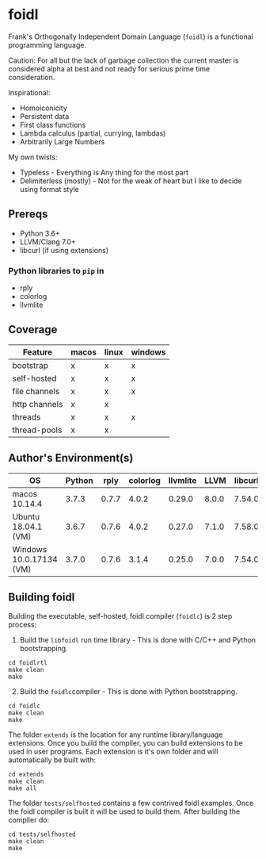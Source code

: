 # foidl

Frank's Orthogonally Independent Domain Language (`foidl`) is a functional programming language.

Caution: For all but the lack of garbage collection the current master is considered alpha at best and not ready for serious prime time consideration.

Inspirational:
* Homoiconicity
* Persistent data
* First class functions
* Lambda calculus (partial, currying, lambdas)
* Arbitrarily Large Numbers

My own twists:
* Typeless - Everything is Any thing for the most part
* Delimiterless (mostly) - Not for the weak of heart but I like to decide using format style


## Prereqs
* Python 3.6+
* LLVM/Clang 7.0+
* libcurl (if using extensions)

### Python libraries to `pip` in
* rply
* colorlog
* llvmlite

## Coverage

| Feature | macos | linux | windows |
| ------- | ----- | ----- | ------- |
| bootstrap | x | x | x |
| self-hosted | x | x | x |
| file channels | x | x | x |
| http channels | x | x | |
| threads | x | x | x |
| thread-pools | x | x | |


## Author's Environment(s)

| OS | Python | rply | colorlog | llvmlite | LLVM | libcurl |
| -- | ------ | ---- | -------- | -------- | ---- | ------- |
| macos 10.14.4 | 3.7.3 | 0.7.7 | 4.0.2 | 0.29.0 | 8.0.0 | 7.54.0 |
| Ubuntu 18.04.1 (VM) | 3.6.7 | 0.7.6 | 4.0.2 | 0.27.0 | 7.1.0 | 7.58.0 |
| Windows 10.0.17134  (VM) | 3.7.0 | 0.7.6 | 3.1.4 | 0.25.0 | 7.0.0 | 7.54.0 |


## Building foidl
Building the executable, self-hosted, foidl compiler (`foidlc`) is 2 step process:

1. Build the `libfoidl` run time library - This is done with C/C++ and Python bootstrapping.
```
cd foidlrtl
make clean
make
```
2. Build the `foidlc`compiler - This is done with Python bootstrapping.
```
cd foidlc
make clean
make
```

The folder `extends` is the location for any runtime library/language extensions. Once you build the compiler, you can build extensions to be used in user programs. Each extension is it's own folder and will automatically be built with:
```
cd extends
make clean
make all
```

The folder `tests/selfhosted` contains a few contrived foidl examples. Once the foidl compiler is built it will be used to build them. After building the compiler do:
```
cd tests/selfhosted
make clean
make
```
